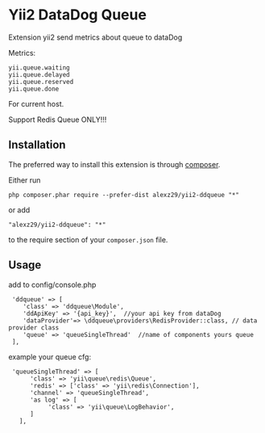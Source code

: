 Yii2 DataDog Queue
==================
Extension yii2 send metrics about queue to dataDog

Metrics:
```
yii.queue.waiting
yii.queue.delayed
yii.queue.reserved
yii.queue.done
```

For current host.

Support Redis Queue ONLY!!!

Installation
------------

The preferred way to install this extension is through [composer](http://getcomposer.org/download/).

Either run

```
php composer.phar require --prefer-dist alexz29/yii2-ddqueue "*"
```

or add

```
"alexz29/yii2-ddqueue": "*"
```

to the require section of your `composer.json` file.


Usage
-----

add to config/console.php

```
 'ddqueue' => [
    'class' => 'ddqueue\Module',
    'ddApiKey' => '{api_key}',  //your api key from dataDog
    'dataProvider'=> \ddqueue\providers\RedisProvider::class, // data provider class
    'queue' => 'queueSingleThread'  //name of components yours queue
 ],
```


example your queue cfg:
```
 'queueSingleThread' => [
      'class' => 'yii\queue\redis\Queue',
      'redis' => ['class' => 'yii\redis\Connection'],
      'channel' => 'queueSingleThread',
      'as log' => [
           'class' => 'yii\queue\LogBehavior',
      ]
   ],
```
